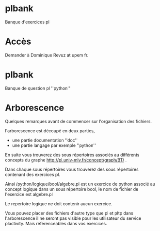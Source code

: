 # plbank


Banque d'exercices pl

# Accès 

Demander à Dominique Revuz at upem fr.

# plbank
Banque de question pl ''python''



# Arborescence

Quelques remarques avant de commencer sur l'organisation des fichiers.

l'arborescence est découpé en deux parties,
- une partie documentation ''doc'' 
- une partie langage par exemple ''python'' 

En suite vous trouverez des sous répertoires associés au différents concepts du graphe http://pl.univ-mlv.fr/concept/graph/BT/ .

Dans chaque sous répertoires vous trouverez des sous répertoires contenant des exercices pl.

Ainsi /python/logique/bool/algebre.pl est un exercice de python associé au concept logique dans un sous répertoire bool, le nom de fichier de l'exercice  est algebre.pl 


Le repertoire logique ne doit contenir aucun exercice.

Vous pouvez placer des fichiers d'autre type que pl et pltp dans l'arborescence il ne seront pas visible pour les utilisateur du service plactivity.
Mais référenceables dans vos exercices.


